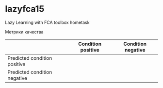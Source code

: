 # lazyfca15
Lazy Learning with FCA toolbox hometask

Метрики качества

|  |Condition positive |Condition negative |
| -- | -- | --|
| Predicted condition positive| | |
| Predicted condition negative| | |
